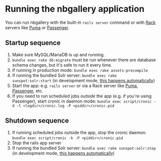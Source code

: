 # Running the nbgallery application

You can run nbgallery with the built-in `rails server` command or with [Rack](https://rack.github.io/) servers like [Puma](http://puma.io/) or [Passenger](https://www.phusionpassenger.com/).

## Startup sequence

1. Make sure MySQL/MariaDB is up and running.
1. `bundle exec rake db:migrate` must be run whenever there are database schema changes, but it's safe to run it every time.
1. If running in production mode: `bundle exec rake assets:precompile`
1. If running the bundled Solr server: `bundle exec rake sunspot:solr:start` (in development mode, [this happens automatically](https://github.com/nbgallery/nbgallery/blob/master/config/initializers/sunspot.rb))
1. Start the app: e.g. `rails server` or via a Rack server like [Puma](http://puma.io/), [Passenger](https://www.phusionpassenger.com/), etc.
1. If you need to run scheduled jobs *outside* the app (e.g. if you're using Passenger), start cronic in daemon mode: `bundle exec script/cronic -d -l <logdir>/cronic.log -P <piddir>/cronic.pid`

## Shutdown sequence

1. If running scheduled jobs outside the app, stop the cronic daemon: `bundle exec script/cronic -k -P <piddir>/cronic.pid`
1. Stop the rails app server
1. If running the bundled Solr server: `bundle exec rake sunspot:solr:stop` (in development mode, [this happens automatically](https://github.com/nbgallery/nbgallery/blob/master/config/initializers/sunspot.rb))

